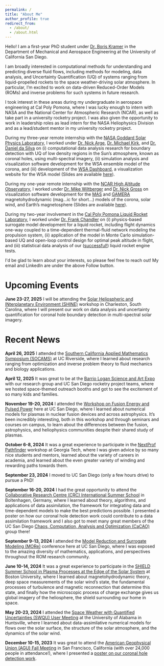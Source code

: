 ```yaml
---
permalink: /
title: "About Me"
author_profile: true
redirect_from: 
  - /about/
  - /about.html
---
```


Hello! I am a first-year PhD student under [Dr. Boris Kramer](http://kramer.ucsd.edu/index.html) in the Department of Mechanical and Aerospace Engineering at the University of California San Diego.

I am broadly interested in computational methods for understanding and predicting diverse fluid flows, including methods for modeling, data analysis, and Uncertainty Quantification (UQ) of systems ranging from liquid-propelled rockets to the space weather-driving solar atmosphere. In particular, I’m excited to work on data-driven Reduced-Order Models (ROMs) and inverse problems for such systems in future research.

I took interest in these areas during my undergraduate in aerospace engineering at Cal Poly Pomona, where I was lucky enough to intern with NASA and the National Center for Atmospheric Research (NCAR), as well as take part in a university rocketry project. I was also given the opportunity to work in leadership roles as lead intern for the NASA Heliophysics Division and as a lead/student mentor in my university rocketry project.

During my three-year remote internship with the
[NASA Goddard Solar Physics Laboratory](https://science.gsfc.nasa.gov/heliophysics/solar), I worked under
[Dr. Nick Arge](https://science.gsfc.nasa.gov/sci/bio/charles.n.arge), 
[Dr. Michael Kirk](https://science.gsfc.nasa.gov/sci/bio/michael.s.kirk), and
[Dr. Daniel da Silva](https://danieldasilva.org) 
on (i) computational data analysis research for boundary detection with UQ of low density regions in the Sun’s atmosphere, known as coronal holes, using multi-spectral imagery, (ii) simulation analysis and visualization software development for the WSA ensemble model of the corona, and (iii) development of the
[WSA Dashboard](https://ccmc.gsfc.nasa.gov/community-tools/WSA-Dashboard/), a visualization website for the WSA model (Slides are available
[here](https://jalanderos.github.io/presentations/#2023-sww)).

During my one-year remote internship with the
[NCAR High Altitude Observatory](https://www2.hao.ucar.edu/), I worked under
[Dr. Mike Wiltberger](https://www2.hao.ucar.edu/directory/mike-wiltberger) and
[Dr. Nick Gross](https://www.linkedin.com/in/nicholasgross1) 
on visualization software development for the [MAS](https://www.predsci.com/corona/apr2024eclipse/mas.php) and
[GAMERA](https://cgs.jhuapl.edu/Models/gamera.php)
magnetohydrodynamic (mag...ic for short...) models of the corona, solar wind, and Earth’s magnetosphere (Slides are available
[here](https://jalanderos.github.io/presentations/#2023-dash-cgs)). 

During my two-year involvement in the [Cal Poly Pomona Liquid Rocket Laboratory](https://www.cpplrl.com/), I worked under
[Dr. Frank Chandler](https://www.linkedin.com/in/frank-chandler-17237b33/)
on (i) physics-based surrogate model development for a liquid rocket, including flight dynamics one-way coupled to a time-dependent thermal-fluid network modeling the propulsion system, (ii) application of the model in Monte Carlo simulation-based UQ and open-loop control design for optimal peak altitude in flight, and (iii) statistical data analysis of our
([successful!](https://www.instagram.com/p/CdRmXUmMqK7/?hl=en))
liquid rocket engine tests.

I'd be glad to learn about your interests, so please feel free to reach out! My email and LinkedIn are under the above Follow button.

Upcoming Events
======
**June 23-27, 2025** I will be attending the [Solar Heliospheric and INterplanetary Environment (SHINE)](https://helioshine.org/) workshop in Charleston, South Carolina, where I will present our work on data analysis and uncertainty quantification for coronal hole boundary detection in multi-spectral solar imagery.

Recent News
======
**April 26, 2025** I attended the [Southern California Applied Mathematics Symposium (SOCAMS)](https://www.socams.org/) at UC Riverside, where I learned about research ranging from optimization and inverse problem theory to fluid mechanics and biology applications.

**April 12, 2025** It was great to be at the [Barrio Logan Science and Art Expo](https://www.barriologansae.com/) with our research group and UC San Diego rocketry project teams, where we hosted space-themed outreach booths and got to see the excitement of so many kids and families.

**November 19-20, 2024** I attended the [Workshop on Fusion Energy and Pulsed Power](https://cer.ucsd.edu/_news-events-articles/2024/fusion-energy-and-pulsed-power-workshop.html) here at UC San Diego, where I learned about numerical models for plasmas in nuclear fusion devices and across astrophysics. It’s been incredibly interesting, both in this workshop and through seminars and courses on campus, to learn about the differences between the fusion, astrophysics, and heliophysics communities despite their shared study of plasmas.

**October 6-8, 2024** It was a great experience to participate in the [NextProf Pathfinder](https://nextprof.engin.umich.edu/nextprof-pathfinder/) workshop at Georgia Tech, where I was given advice by so many nice students and mentors, learned about the variety of careers in academia, and learned about the even greater variety of winding and rewarding paths towards them.

**September 23, 2024** I moved to UC San Diego (only a few hours drive) to pursue a PhD!

**September 16-20, 2024** I had the great opportunity to attend the [Collaborative Research Centre (CRC) International Summer School](https://www.sfb1294.de/events/event/spring-school-2024) in Boltenhagen, Germany, where I learned about theory, algorithms, and applications of data assimilation, the framework for integrating data and time-dependent models to make the best predictions possible. I presented a poster on how our coronal hole detection work could contribute to a data assimilation framework and I also got to meet many great members of the UC San Diego [Chaos, Computation, Analysis and Optimization (CaCAO)](https://cacao.ucsd.edu/) group there!

**September 9-13, 2024** I attended the [Model Reduction and Surrogate Modeling (MORe)](https://more2024.sciencesconf.org/) conference here at UC San Diego, where I was exposed to the amazing diversity of mathematics, applications, and perspectives throughout the ROM research community.

**June 10-14, 2024** It was a great experience to participate in the [SHIELD Summer School in Plasma Processes at the Edge of the Solar System]( https://shielddrivecenter.com/shield-summer-school/) at Boston University, where I learned about magnetohydrodynamic theory, deep space measurements of the solar wind’s state, the fundamental processes of turbulence and magnetic reconnection that determine this state, and finally how the microscopic process of charge exchange gives us global imagery of the heliosphere, the shield surrounding our home in space.

**May 20-23, 2024** I attended the [Space Weather with Quantified Uncertainties (SWQU) User Meeting](https://uahspace.wixsite.com/swqu/events) at the University of Alabama in Huntsville, where I learned about data-assimilative numerical models for flows over the solar surface, the structure of the solar atmosphere, and the dynamics of the solar wind.

**December 10-15, 2023** It was great to attend the [American Geophysical Union (AGU) Fall Meeting](https://www.agu.org/annual-meeting) in San Francisco, California (with over 24,000 people in attendance!), where I presented a [poster on our coronal hole detection work](https://jalanderos.github.io/presentations/#2023-agu).